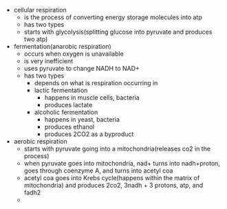 - cellular respiration
	- is the process of converting energy storage molecules into atp
	- has two types
	- starts with glycolysis(splitting glucose into pyruvate and produces two atp)
- fermentation(anarobic respiration)
	- occurs when oxygen is unavailable
	- is very inefficient
	- uses pyruvate to change NADH to NAD+
	- has two types
		- depends on what is respiration occurring in
		- lactic fermentation
			- happens in muscle cells, bacteria
			- produces lactate
		- alcoholic fermentation
			- happens in yeast, bacteria
			- produces ethanol
			- produces 2CO2 as a byproduct
- aerobic respiration
	- starts with pyruvate going into a mitochondria(releases co2 in the process)
	- when pyruvate goes into mitochondria, nad+ turns into nadh+proton, goes through coenzyme A, and turns into acetyl coa
	- acetyl coa goes into Krebs cycle(happens within the matrix of mitochondria) and produces 2co2, 3nadh + 3 protons, atp, and fadh2
	-